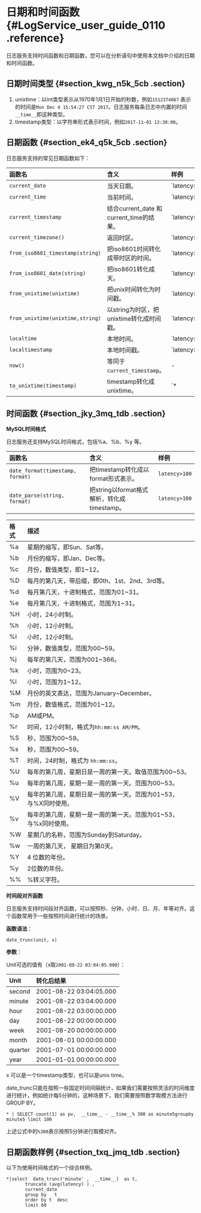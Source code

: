 # 日期和时间函数 {#LogService_user_guide_0110 .reference}

日志服务支持时间函数和日期函数，您可以在分析语句中使用本文档中介绍的日期和时间函数。

## 日期时间类型 {#section_kwg_n5k_5cb .section}

1.  unixtime：以int类型表示从1970年1月1日开始的秒数，例如`1512374067` 表示的时间是`Mon Dec 4 15:54:27 CST 2017`。日志服务每条日志中内置的时间`__time__`即这种类型。
2.  timestamp类型：以字符串形式表示时间，例如`2017-11-01 13:30:00`。

## 日期函数 {#section_ek4_q5k_5cb .section}

日志服务支持的常见日期函数如下：

|函数名|含义|样例|
|:--|:-|:-|
|`current_date`|当天日期。|`latency>100| select current_date`|
|`current_time`|当前时间。|`latency>100| select current_time`|
|`current_timestamp`|结合current\_date 和current\_time的结果。|`latency>100| select current_timestamp`|
|`current_timezone()`|返回时区。|`latency>100| select current_timezone()`|
|`from_iso8601_timestamp(string)`|把iso8601时间转化成带时区的时间。|`latency>100| select from_iso8601_timestamp(iso8601)`|
|`from_iso8601_date(string)`|把iso8601转化成天。|`latency>100| select from_iso8601_date(iso8601)`|
|`from_unixtime(unixtime)`|把unix时间转化为时间戳。|`latency>100| select from_unixtime(1494985275)`|
|`from_unixtime(unixtime,string)`|以string为时区，把unixtime转化成时间戳。|`latency>100| select from_unixtime (1494985275,'Asia/Shanghai')```|
|`localtime`|本地时间。|`latency>100| select localtime`|
|`localtimestamp`|本地时间戳。|`latency>100| select localtimestamp`|
|`now()`|等同于`current_timestamp`。|-|
|`to_unixtime(timestamp)`|timestamp转化成unixtime。|`*| select to_unixtime('2017-05-17 09:45:00.848 Asia/Shanghai')```|

## 时间函数 {#section_jky_3mq_tdb .section}

**MySQL时间格式**

日志服务还支持MySQL时间格式，包括%a、%b、%y 等。

|函数名|含义|样例|
|:--|:-|:-|
| `date_format(timestamp, format)` |把timestamp转化成以format形式表示。|`latency>100`| `select date_format (date_parse('2017-05-17 09:45:00','%Y-%m-%d %H:%i:%S'), '%Y-%m-%d') group by method`|
| `date_parse(string, format)` |把string以format格式解析，转化成timestamp。|`latency>100`|`select date_parse('2017-05-17 09:45:00','%Y-%m-%d %H:%i:%S') group by method`|

|格式|描述|
|:-|:-|
|%a|星期的缩写，即Sun、Sat等。|
|%b|月份的缩写，即Jan、Dec等。|
|%c|月份，数值类型，即1~12。|
|%D|每月的第几天，带后缀，即0th、1st、2nd、3rd等。|
|%d|每月第几天，十进制格式，范围为01~31。|
|%e|每月第几天，十进制格式，范围为1~31。|
|%H|小时，24小时制。|
|%h|小时，12小时制。|
|%I|小时，12小时制。|
|%i|分钟，数值类型，范围为00~59。|
|%j|每年的第几天，范围为001~366。|
|%k|小时，范围为0~23。|
|%l|小时，范围为1~12。|
|%M|月份的英文表达，范围为January~December。|
|%m|月份，数值格式，范围为01~12。|
|%p|AM或PM。|
|%r|时间，12小时制，格式为`hh:mm:ss AM/PM`。|
|%S|秒，范围为00~59。|
|%s|秒，范围为00~59。|
|%T|时间，24时制，格式为 `hh:mm:ss`。|
|%U|每年的第几周，星期日是一周的第一天。取值范围为00~53。|
|%u|每年的第几周，星期一是一周的第一天。范围为00~53。|
|%V|每年的第几周，星期日是一周的第一天。范围为01~53，与%X同时使用。|
|%v|每年的第几周，星期一是一周的第一天。范围为01~53，与%x同时使用。|
|%W|星期几的名称，范围为Sunday到Saturday。|
|%w|一周的第几天， 星期日为第0天。|
|%Y|4 位数的年份。|
|%y|2位数的年份。|
|%%|%转义字符。|

**时间段对齐函数**

日志服务支持时间段对齐函数，可以按照秒、分钟，小时、日、月、年等对齐。这个函数常用于一些按照时间进行统计的场景。

**函数语法**：

`date_trunc(unit, x)`

**参数**：

Unit可选的值有（x取`2001-08-22 03:04:05.000`）：

|Unit|转化后结果|
|:---|:----|
|second|2001-08-22 03:04:05.000|
|minute|2001-08-22 03:04:00.000|
|hour|2001-08-22 03:00:00.000|
|day|2001-08-22 00:00:00.000|
|week|2001-08-20 00:00:00.000|
|month|2001-08-01 00:00:00.000|
|quarter|2001-07-01 00:00:00.000|
|year|2001-01-01 00:00:00.000|

x 可以是一个timestamp类型，也可以是unix time。

date\_trunc只能在按照一些固定时间间隔统计，如果我们需要按照灵活的时间维度进行统计，例如统计每5分钟的，这种场景下，我们需要按照数学取模方法进行GROUP BY。

```
* | SELECT count(1) as pv,  __time__ - __time__% 300 as minute5groupby minute5 limit 100
```

上述公式中的`%300`表示按照5分钟进行取模对齐。

## 日期函数样例 {#section_txq_jmq_tdb .section}

以下为使用时间格式的一个综合样例。

```
*|select  date_trunc('minute' ,  __time__)  as t,
       truncate (avg(latency) ) ,
       current_date  
       group by   t
       order by t  desc 
       limit 60
```

